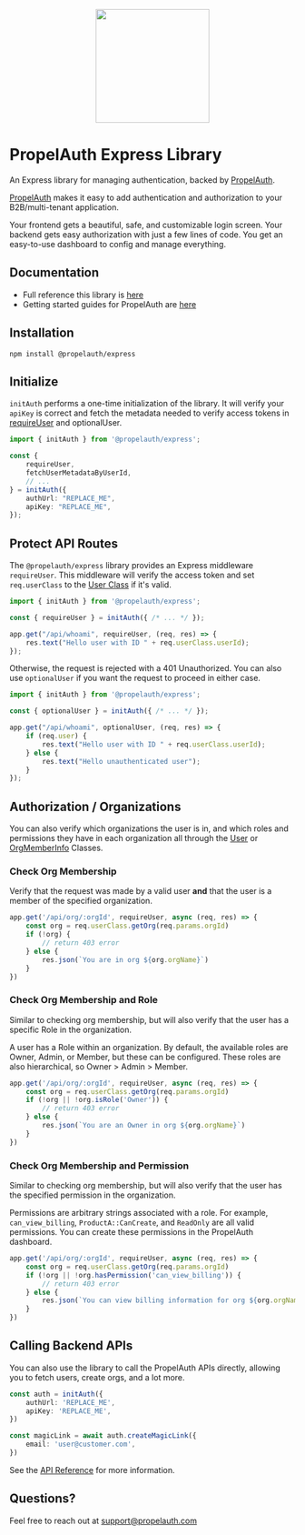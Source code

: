 <p align="center">
  <a href="https://www.propelauth.com?ref=github" target="_blank" align="center">
    <img src="https://www.propelauth.com/imgs/lockup.svg" width="200">
  </a>
</p>

# PropelAuth Express Library

An Express library for managing authentication, backed by [PropelAuth](https://www.propelauth.com?ref=github). 

[PropelAuth](https://www.propelauth.com?ref=github) makes it easy to add authentication and authorization to your B2B/multi-tenant application.

Your frontend gets a beautiful, safe, and customizable login screen. Your backend gets easy authorization with just a few lines of code. You get an easy-to-use dashboard to config and manage everything.

## Documentation

- Full reference this library is [here](https://docs.propelauth.com/reference/backend-apis/express)
- Getting started guides for PropelAuth are [here](https://docs.propelauth.com/)

## Installation

```shell
npm install @propelauth/express
```


## Initialize

`initAuth` performs a one-time initialization of the library.
It will verify your `apiKey` is correct and fetch the metadata needed to verify access tokens in [requireUser](#protect-api-routes) and optionalUser.

```typescript 
import { initAuth } from '@propelauth/express';

const {
    requireUser,
    fetchUserMetadataByUserId,
    // ...
} = initAuth({
    authUrl: "REPLACE_ME",
    apiKey: "REPLACE_ME",
});
```

## Protect API Routes

The `@propelauth/express` library provides an Express middleware `requireUser`.
This middleware will verify the access token and set `req.userClass` to the [User Class](https://docs.propelauth.com/reference/backend-apis/express#user-class) if it's valid.

```typescript
import { initAuth } from '@propelauth/express';

const { requireUser } = initAuth({ /* ... */ });

app.get("/api/whoami", requireUser, (req, res) => {
    res.text("Hello user with ID " + req.userClass.userId);
});
```

Otherwise, the request is rejected with a 401 Unauthorized.
You can also use `optionalUser` if you want the request to proceed in either case.

```typescript
import { initAuth } from '@propelauth/express';

const { optionalUser } = initAuth({ /* ... */ });

app.get("/api/whoami", optionalUser, (req, res) => {
    if (req.user) {
        res.text("Hello user with ID " + req.userClass.userId);
    } else {
        res.text("Hello unauthenticated user");
    }
});
```

## Authorization / Organizations

You can also verify which organizations the user is in, and which roles and permissions they have in each organization all through the [User](https://docs.propelauth.com/reference/backend-apis/express#user-class) or [OrgMemberInfo](https://docs.propelauth.com/reference/backend-apis/express#org-member-info) Classes.

### Check Org Membership

Verify that the request was made by a valid user **and** that the user is a member of the specified organization.

```js
app.get('/api/org/:orgId', requireUser, async (req, res) => {
    const org = req.userClass.getOrg(req.params.orgId)
    if (!org) {
        // return 403 error
    } else {
        res.json(`You are in org ${org.orgName}`)
    }
})
```

### Check Org Membership and Role

Similar to checking org membership, but will also verify that the user has a specific Role in the organization.

A user has a Role within an organization. By default, the available roles are Owner, Admin, or Member, but these can be configured. These roles are also hierarchical, so Owner > Admin > Member.

```js
app.get('/api/org/:orgId', requireUser, async (req, res) => {
    const org = req.userClass.getOrg(req.params.orgId)
    if (!org || !org.isRole('Owner')) {
        // return 403 error
    } else {
        res.json(`You are an Owner in org ${org.orgName}`)
    }
})
```

### Check Org Membership and Permission

Similar to checking org membership, but will also verify that the user has the specified permission in the organization.

Permissions are arbitrary strings associated with a role. For example, `can_view_billing`, `ProductA::CanCreate`, and `ReadOnly` are all valid permissions. You can create these permissions in the PropelAuth dashboard.

```js
app.get('/api/org/:orgId', requireUser, async (req, res) => {
    const org = req.userClass.getOrg(req.params.orgId)
    if (!org || !org.hasPermission('can_view_billing')) {
        // return 403 error
    } else {
        res.json(`You can view billing information for org ${org.orgName}`)
    }
})
```

## Calling Backend APIs

You can also use the library to call the PropelAuth APIs directly, allowing you to fetch users, create orgs, and a lot more.

```ts
const auth = initAuth({
    authUrl: 'REPLACE_ME',
    apiKey: 'REPLACE_ME',
})

const magicLink = await auth.createMagicLink({
    email: 'user@customer.com',
})
```

See the [API Reference](https://docs.propelauth.com/reference) for more information.

## Questions?

Feel free to reach out at support@propelauth.com

